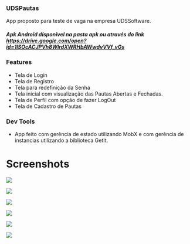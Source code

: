 ### UDSPautas

App proposto para teste de vaga na empresa UDSSoftware.

##### Apk Android dísponivel na pasta apk ou através do link https://drive.google.com/open?id=1lSOcACJPVh8WlrdXWRHbAWwdvVVf_vGs

### Features

- Tela de Login
- Tela de Registro
- Tela para redefinição da Senha
- Tela inicial com visualização das Pautas Abertas e Fechadas.
- Tela de Perfil com opção de fazer LogOut
- Tela de Cadastro de Pautas

### Dev Tools
- App feito com gerência de estado utilizando MobX e com gerência de instancias utilizando a biblioteca GetIt.

# Screenshots

![](https://raw.githubusercontent.com/RenatoLucasMota/UDSPautas/master/screenshots/1.png?token=AFSVQRG532IRQLLYKCHWTYS6HA2FQ)

![](https://raw.githubusercontent.com/RenatoLucasMota/UDSPautas/master/screenshots/2.png?token=AFSVQRDL7TD4LVC5YLL77KK6HA2I6)

![](https://raw.githubusercontent.com/RenatoLucasMota/UDSPautas/master/screenshots/3.png?token=AFSVQRC5N3XUDKL6GRLIJVS6HA2KI)

![](https://raw.githubusercontent.com/RenatoLucasMota/UDSPautas/master/screenshots/4.png?token=AFSVQREJ6N7EUVIXLQQO2MS6HA2NE)

![](https://raw.githubusercontent.com/RenatoLucasMota/UDSPautas/master/screenshots/5.png?token=AFSVQRGOOA2B4V7PYCPXI4K6HA2OO)

![](https://raw.githubusercontent.com/RenatoLucasMota/UDSPautas/master/screenshots/6.png?token=AFSVQRBCEH4HLFUGMQQDCNK6HA2PW)




